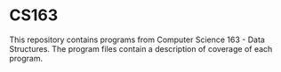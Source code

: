 # CS163
This repository contains programs from Computer Science 163 - Data Structures. The program files contain a description of coverage of each program.
